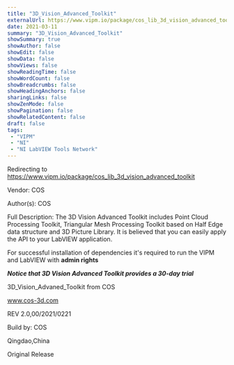 ```yaml
---
title: "3D_Vision_Advanced_Toolkit"
externalUrl: https://www.vipm.io/package/cos_lib_3d_vision_advanced_toolkit
date: 2021-03-11
summary: "3D_Vision_Advanced_Toolkit"
showSummary: true
showAuthor: false
showEdit: false
showData: false
showViews: false
showReadingTime: false
showWordCount: false
showBreadcrumbs: false
showHeadingAnchors: false
sharingLinks: false
showZenMode: false
showPagination: false
showRelatedContent: false
draft: false
tags:
 - "VIPM"
 - "NI"
 - "NI LabVIEW Tools Network"
---
```


Redirecting to https://www.vipm.io/package/cos_lib_3d_vision_advanced_toolkit

Vendor: COS

Author(s): COS
 
Full Description:
The 3D Vision Advanced Toolkit includes  Point Cloud Processing Toolkit,  Triangular Mesh Processing Toolkit based on Half Edge data structure and 3D Picture Library. It is believed that you can easily apply the API to your LabVIEW application.


For successful installation of dependencies it's required to run the VIPM
and LabVIEW with **admin rights** 

***Notice that 3D Vision Advanced Toolkit provides a 30-day trial***


3D_Vision_Advaned_Toolkit from COS

www.cos-3d.com




REV 2.0,00/2021/0221

Build by: COS

Qingdao,China

Original Release